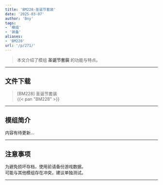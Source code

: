 ```yaml
---
title: 'BM228-圣诞节套装'
date: '2025-03-07'
author: 'Bny'
tags:
- '模组'
- '装备'
aliases:
- 'BM228'
url: '/p/271/'
---
```


> 本文介绍了模组 **圣诞节套装** 的功能与特点。

---

## 文件下载

> [BM228] 圣诞节套装  
{{< pan "BM228" >}}  

---

## 模组简介

>  
内容有待更新...  

---

## 注意事项

>  
为避免损坏存档，使用前请备份游戏数据。  
可能与其他模组存在冲突，建议单独测试。  

---


